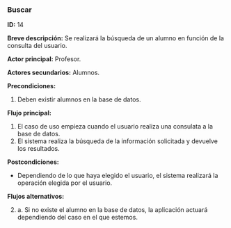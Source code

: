 ### Buscar

**ID:** 14

**Breve descripción:** Se realizará la búsqueda de un alumno en función de la consulta del usuario.

**Actor principal:** Profesor.

**Actores secundarios:** Alumnos.

**Precondiciones:**

1. Deben existir alumnos en la base de datos.

**Flujo principal:**

1. El caso de uso empieza cuando el usuario realiza una consulata a la base de datos.
2. El sistema realiza la búsqueda de la información solicitada y devuelve los resultados.

**Postcondiciones:**

* Dependiendo de lo que haya elegido el usuario, el sistema realizará la operación elegida por el usuario.

**Flujos alternativos:**

2. a. Si no existe el alumno en la base de datos, la aplicación actuará dependiendo del caso en el que estemos.
